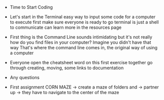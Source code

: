 - Time to Start Coding

- Let's start in the Terminal
easy way to input some code for a computer to execute
first make sure everyone is ready to go
terminal is just a shell to communicate
can learn more in the resources page

- First thing is the Command Line
sounds intimidating but it's not really
how do you find files in your computer?
Imagine you didn't have that way
That's where the command line comes in, the original way of using a computer

- Everyone open the cheatsheet
word on this first exercise together
go through creating, moving, 
some links to documentation

- Any questions

- First assignment
CORN MAZE
-> create a maze of folders and 
-> partner up -> they have to navigate to the center of the maze


